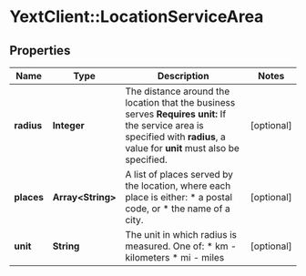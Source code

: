 # YextClient::LocationServiceArea

## Properties
Name | Type | Description | Notes
------------ | ------------- | ------------- | -------------
**radius** | **Integer** | The distance around the location that the business serves  **Requires unit:** If the service area is specified with **radius**, a value for **unit** must also be specified.  | [optional] 
**places** | **Array&lt;String&gt;** | A list of places served by the location, where each place is either: * a postal code, or * the name of a city.  | [optional] 
**unit** | **String** | The unit in which radius is measured.  One of: * km - kilometers * mi - miles  | [optional] 


